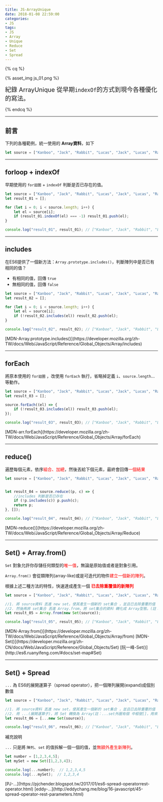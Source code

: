 ```yaml
---
title: JS-ArrayUnique
date: 2018-01-08 22:59:00
categories: 
- JS
tags:
- JS
- Array
- Unique
- Reduce
- Set
- Spread
---
```


{% cq %}

{% asset_img js_01.png %}

<font style="font-size:20px;">紀錄 ArrayUnique 從早期`indexOf`的方式到現今各種優化的寫法。</font>

{% endcq %}

<!-- more -->
***

## 前言

下列的各種範例，統一使用的 **Array資料**，如下

``` js ArrayData
let source = ["Kanboo", "Jack", "Rabbit", "Lucas", "Jack", "Lucas", "Rabbit"];
```

***
## forloop + indexOf

早期使用的 `for迴圈` + `indexOf` 判斷是否已存在的值。

``` js indexOf
let source = ["Kanboo", "Jack", "Rabbit", "Lucas", "Jack", "Lucas", "Rabbit"];
let result_01 = [];

for (let i = 0; i < source.length; i++) {
    let el = source[i];
    if (result_01.indexOf(el) === -1) result_01.push(el);
}

console.log("result_01", result_01); // ["Kanboo", "Jack", "Rabbit", "Lucas"]
```

***
## includes

在ES6提供了一個新方法：`Array.prototype.includes()`，判斷陣列中是否已有相同的值？
- 有相同的值，回傳 `true`
- 無相同的值，回傳 `false`

``` js
let source = ["Kanboo", "Jack", "Rabbit", "Lucas", "Jack", "Lucas", "Rabbit"];
let result_02 = [];

for (let i = 0; i < source.length; i++) {
    let el = source[i];
    if (!result_02.includes(el)) result_02.push(el);
}

console.log("result_02", result_02); // ["Kanboo", "Jack", "Rabbit", "Lucas"]
```

<div class="note info">[MDN-Array.prototype.includes()](https://developer.mozilla.org/zh-TW/docs/Web/JavaScript/Reference/Global_Objects/Array/includes)</div>

***
## forEach

將原本使用的 `for迴圈` ，改使用 `forEach` 執行，省略掉定義 `i`、`source.length`...等動作。

``` js
let source = ["Kanboo", "Jack", "Rabbit", "Lucas", "Jack", "Lucas", "Rabbit"];
let result_03 = [];

source.forEach((el) => {
    if (!result_03.includes(el)) result_03.push(el);
});

console.log("result_03", result_03); // ["Kanboo", "Jack", "Rabbit", "Lucas"]
```

<div class="note info">[MDN-arr.forEach](https://developer.mozilla.org/zh-TW/docs/Web/JavaScript/Reference/Global_Objects/Array/forEach)</div>

***
## reduce()

遍歷每個元素，依序<font color="red">組合、加總</font>，然後丟給下個元素，最終會回傳<font color="red">一個結果</font>

``` js
let source = ["Kanboo", "Jack", "Rabbit", "Lucas", "Jack", "Lucas", "Rabbit"];


let result_04 = source.reduce((p, c) => {
    //includes 判斷是否已存在
    if (!p.includes(c)) p.push(c);
    return p;
}, []);

console.log("result_04", result_04); // ["Kanboo", "Jack", "Rabbit", "Lucas"]
```
<div class="note info">[MDN-reduce()](https://developer.mozilla.org/zh-TW/docs/Web/JavaScript/Reference/Global_Objects/Array/Reduce)</div>

***
## Set() + Array.from()

`Set` 對象允許你存儲任何類型的<font color="red">唯一值</font>，無論是原始值或者是對象引用。

`Array.from()` 會從類陣列(array-like)或是可迭代的物件<font color="red">建立一個新的陣列</font>。

根據上述二種方法的特性，快速達成產生一個 <font color="red">**已去除重覆值的新陣列**</font>

``` js
let source = ["Kanboo", "Jack", "Rabbit", "Lucas", "Jack", "Lucas", "Rabbit"];

//1. 將 source資料 丟進 new set，使其產生一個新的 set集合 ，並且已去除重覆的值
//2. 然後再將 set集合 丟進 Array.from，將 set集合的資料 轉化成 Array型態。(註：產生新陣列，不影響舊資料)
let result_05 = Array.from(new Set(source));

console.log("result_05", result_05); // ["Kanboo", "Jack", "Rabbit", "Lucas"]
```
<div class="note info">[MDN-Array.from()](https://developer.mozilla.org/zh-TW/docs/Web/JavaScript/Reference/Global_Objects/Array/from)
[MDN-Set()](https://developer.mozilla.org/zh-CN/docs/Web/JavaScript/Reference/Global_Objects/Set)
[阮一峰-Set()](http://es6.ruanyifeng.com/#docs/set-map#Set)</div>

***
## Set() + Spread

`...` 為 ES6的展開運算子（spread operator），把一個陣列展開(expand)成個別數值

``` js 簡寫
let source = ["Kanboo", "Jack", "Rabbit", "Lucas", "Jack", "Lucas", "Rabbit"];

//1. 將 source資料 丟進 new set，使其產生一個新的 set集合 ，並且已去除重覆的值
//2. 用 ...(展開運算子)，將 Set 轉換為 Array(註：...set外圈有個 中框號[]，用來轉換陣列型態)
let result_06 = [...new Set(source)];

console.log("result_06", result_06); // ["Kanboo", "Jack", "Rabbit", "Lucas"]
```

<span id="inline-green">補充說明</span>

`...` 只是將 `陣列`、`set` 的值拆解一個一個的值，並<font color="red">無額外產生新陣列</font>。

``` js 
let number = [1,2,3,4,5];
let mySet = new Set([1,2,3,4]);

console.log(...number);  // 1,2,3,4,5
console.log(...mySet);  // 1,2,3,4
```

<div class="note info">[PJ-...](https://pjchender.blogspot.tw/2017/01/es6-spread-operatorrest-operator.html)
[eddy-...](http://eddychang.me/blog/16-javascript/45-spread-operator-rest-parameters.html)</div>